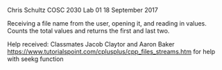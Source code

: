 Chris Schultz
COSC 2030
Lab 01
18 September 2017

Receiving a file name from the user, opening it, and reading in values.
Counts the total values and returns the first and last two.

Help received:
Classmates Jacob Claytor and Aaron Baker
https://www.tutorialspoint.com/cplusplus/cpp_files_streams.htm for help with seekg function
